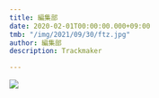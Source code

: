 ```yaml
---
title: 編集部
date: 2020-02-01T00:00:00.000+09:00
tmb: "/img/2021/09/30/ftz.jpg"
author: 編集部
description: Trackmaker

---
```

![](/img/2021/06/15/kakka-profile.jpeg)